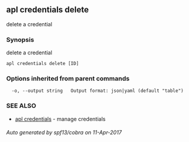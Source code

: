 ## apl credentials delete

delete a credential

### Synopsis


delete a credential

```
apl credentials delete [ID]
```

### Options inherited from parent commands

```
  -o, --output string   Output format: json|yaml (default "table")
```

### SEE ALSO
* [apl credentials](apl_credentials.md)	 - manage credentials

###### Auto generated by spf13/cobra on 11-Apr-2017
